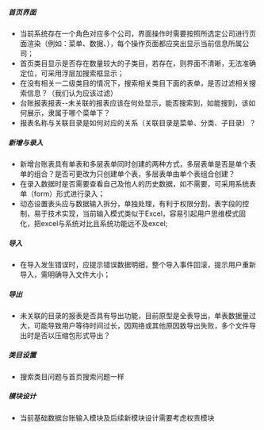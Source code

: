 

##### 首页界面

- 当前系统存在一个角色对应多个公司，界面操作时需要按照所选定公司进行页面渲染（例如：菜单、数据、），每个操作页面都应突出显示当前信息所属公司；
- 首页类目显示是否存在数量较大的子类目，若存在，则界面不清晰，无法准确定位，可采用浮层加搜索框显示；
- 在没有相关一二级类目的情况下，搜索相关类目下面的表单，是否过滤相关搜索信息？（我们认为应该过滤）
- 台账报表报表--未关联的报表应该在何处显示，能否搜索到，如能搜到，该如何展示，隶属于哪个菜单下？
- 报表名称与关联目录是如何对应的关系（关联目录是菜单、分类、子目录）？

##### 新增与录入

- 新增台账表具有单表和多层表单同时创建的两种方式，多层表单是否是单个表单的组合？是否可更改为只创建单个表，多层表单由单个表组合创建？
- 在录入数据时是否需要查看自己及他人的历史数据，如不需要，可采用系统表单（form）形式进行录入；
- 动态设置表头应与数据输入拆分，单独处理，有利于权限分割，表字段的控制，易于技术实现，当前输入模式类似于Excel，容易引起用户思维模式固化，把excel与系统对比且系统功能远不及excel;

##### 导入

- 在导入发生错误时，应提示错误数据明细，整个导入事件回滚，提示用户重新导入，需明确导入文件大小；

##### 导出

- 未关联的目录的报表是否具有导出功能，目前原型是全表导出，单表数据量过大，可能导致用户等待时间过长，因网络或其他原因致导出失败，多个文件导出时是否以压缩包形式导出？

##### 类目设置

- 搜索类目问题与首页搜索问题一样

##### 模块设计

- 当前基础数据台账输入模块及后续新模块设计需要考虑权责模块

### 
